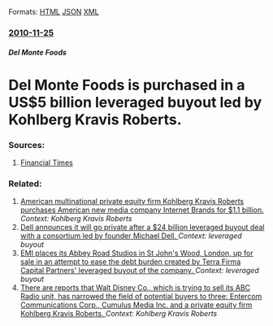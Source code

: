 
Formats: [HTML](/news/2010/11/25/del-monte-foods-is-purchased-in-a-us-5-billion-leveraged-buyout-led-by-kohlberg-kravis-roberts.html)  [JSON](/news/2010/11/25/del-monte-foods-is-purchased-in-a-us-5-billion-leveraged-buyout-led-by-kohlberg-kravis-roberts.json)  [XML](/news/2010/11/25/del-monte-foods-is-purchased-in-a-us-5-billion-leveraged-buyout-led-by-kohlberg-kravis-roberts.xml)  

### [2010-11-25](/news/2010/11/25/index.md)

##### Del Monte Foods
# Del Monte Foods is purchased in a US$5 billion leveraged buyout led by Kohlberg Kravis Roberts. 




### Sources:

1. [Financial Times](http://www.ft.com/cms/s/0/d5fe994e-f8c8-11df-b550-00144feab49a.html?ftcamp=rss#axzz16KteyYF5)

### Related:

1. [American multinational private equity firm Kohlberg Kravis Roberts purchases American new media company Internet Brands for $1.1 billion. ](/news/2014/06/4/american-multinational-private-equity-firm-kohlberg-kravis-roberts-purchases-american-new-media-company-internet-brands-for-1-1-billion.md) _Context: Kohlberg Kravis Roberts_
2. [Dell announces it will go private after a $24 billion leveraged buyout deal with a consortium led by founder Michael Dell. ](/news/2013/02/5/dell-announces-it-will-go-private-after-a-24-billion-leveraged-buyout-deal-with-a-consortium-led-by-founder-michael-dell.md) _Context: leveraged buyout_
3. [EMI places its Abbey Road Studios in St John's Wood, London, up for sale in an attempt to ease the debt burden created by Terra Firma Capital Partners' leveraged buyout of the company. ](/news/2010/02/16/emi-places-its-abbey-road-studios-in-st-john-s-wood-london-up-for-sale-in-an-attempt-to-ease-the-debt-burden-created-by-terra-firma-capita.md) _Context: leveraged buyout_
4. [ There are reports that Walt Disney Co., which is trying to sell its ABC Radio unit, has narrowed the field of potential buyers to three: Entercom Communications Corp., Cumulus Media Inc. and a private equity firm Kohlberg Kravis Roberts. ](/news/2005/11/30/there-are-reports-that-walt-disney-co-which-is-trying-to-sell-its-abc-radio-unit-has-narrowed-the-field-of-potential-buyers-to-three-en.md) _Context: Kohlberg Kravis Roberts_
